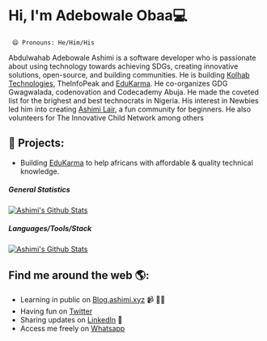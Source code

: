 # Hi, I'm Adebowale Obaa💻
     😄 Pronouns: He/Him/His
<!--img src="https://raw.githubusercontent.com/M0nica/M0nica/master/gh-header-image-cropped.png" alt="banner that says Monica Powell - software engineer, content creator and community organizer alongside a cartoon illustration of Monica"-->
Abdulwahab Adebowale Ashimi is a software developer who is passionate about using technology towards achieving SDGs, creating innovative solutions, open-source, and building communities. He is building <a href="https://kolhab.com/">Kolhab Technologies</a>, TheInfoPeak and <a href="https://edukarma.tech/">EduKarma</a>. He co-organizes GDG Gwagwalada, codenovation and Codecademy Abuja. He made the coveted list for the brighest and best technocrats in Nigeria. His interest in Newbies led him into creating <a href="https://www.github.com/ashimi-lair/">Ashimi Lair</a>, a fun community for beginners. He also volunteers for The Innovative Child Network among others

## 🌱 Projects: 
- Building [EduKarma](https://edukarma.tech) to help africans with affordable & quality technical knowledge.

##### General Statistics

[![Ashimi's Github Stats](https://github-readme-stats.vercel.app/api?username=ibn-ashimi&count_private=true&show_icons=true&theme=nightowl)](https://github.com/ibn-ashimi)

##### Languages/Tools/Stack

[![Ashimi's Github Stats](https://github-readme-stats.vercel.app/api/top-langs?username=ibn-ashimi&show_icons=true&theme=nightowl)](https://github.com/ibn-ashimi)

## Find me around the web 🌎: <!--a href="https://github.com/sponsors/M0nica"><img align="left" width="150" height="150" src="https://github.com/M0nica/M0nica/blob/main/octomonica/m0nica-octocat-rotating.gif?raw=true"></a-->
- Learning in public on <a href="https://blog.ashimi.xyz/">Blog.ashimi.xyz</a> 📹 ✍🏾
- Having fun on <a href="https://twitter.com/adebowaleobaa/">Twitter</a>
- Sharing updates on <a href="https://www.linkedin.com/in/abdulwahab-ashimi/">LinkedIn</a> 💼
- Access me freely on <a href="https://wa.me/2349093496039?text=Hello Abdulwahab" target="_blank"> Whatsapp
</a>
